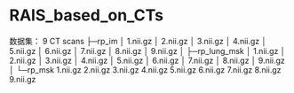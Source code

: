 # RAlS_based_on_CTs
数据集：
9 CT scans
├─rp_im
│      1.nii.gz
│      2.nii.gz
│      3.nii.gz
│      4.nii.gz
│      5.nii.gz
│      6.nii.gz
│      7.nii.gz
│      8.nii.gz
│      9.nii.gz
│
├─rp_lung_msk
│      1.nii.gz
│      2.nii.gz
│      3.nii.gz
│      4.nii.gz
│      5.nii.gz
│      6.nii.gz
│      7.nii.gz
│      8.nii.gz
│      9.nii.gz
│
└─rp_msk
        1.nii.gz
        2.nii.gz
        3.nii.gz
        4.nii.gz
        5.nii.gz
        6.nii.gz
        7.nii.gz
        8.nii.gz
        9.nii.gz
